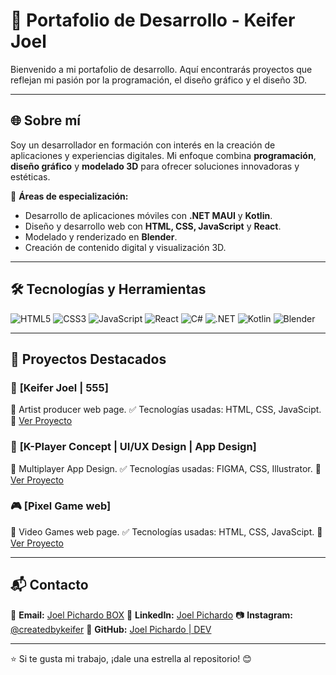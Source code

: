 # 🚀 Portafolio de Desarrollo - Keifer Joel

Bienvenido a mi portafolio de desarrollo. Aquí encontrarás proyectos que reflejan mi pasión por la programación, el diseño gráfico y el diseño 3D.

---

## 🌐 Sobre mí
Soy un desarrollador en formación con interés en la creación de aplicaciones y experiencias digitales. Mi enfoque combina **programación**, **diseño gráfico** y **modelado 3D** para ofrecer soluciones innovadoras y estéticas.

📌 **Áreas de especialización:**
- Desarrollo de aplicaciones móviles con **.NET MAUI** y **Kotlin**.
- Diseño y desarrollo web con **HTML, CSS, JavaScript** y **React**.
- Modelado y renderizado en **Blender**.
- Creación de contenido digital y visualización 3D.

---

## 🛠 Tecnologías y Herramientas

![HTML5](https://img.shields.io/badge/HTML5-%23E34F26.svg?style=for-the-badge&logo=html5&logoColor=white)
![CSS3](https://img.shields.io/badge/CSS3-%231572B6.svg?style=for-the-badge&logo=css3&logoColor=white)
![JavaScript](https://img.shields.io/badge/JavaScript-%23F7DF1E.svg?style=for-the-badge&logo=javascript&logoColor=black)
![React](https://img.shields.io/badge/React-%2361DAFB.svg?style=for-the-badge&logo=react&logoColor=black)
![C#](https://img.shields.io/badge/C%23-%23239120.svg?style=for-the-badge&logo=c-sharp&logoColor=white)
![.NET](https://img.shields.io/badge/.NET-%235C2D91.svg?style=for-the-badge&logo=dotnet&logoColor=white)
![Kotlin](https://img.shields.io/badge/Kotlin-%230095D5.svg?style=for-the-badge&logo=kotlin&logoColor=white)
![Blender](https://img.shields.io/badge/Blender-%23F5792A.svg?style=for-the-badge&logo=blender&logoColor=white)

---

## 📂 Proyectos Destacados

### 🎨 **[Keifer Joel | 555]**
📌 Artist producer web page.
✅ Tecnologías usadas: HTML, CSS, JavaScipt.
🔗 [Ver Proyecto](https://keiferjoel.wuaze.com/?i=1)

### 📱 **[K-Player Concept | UI/UX Design | App Design]**
📌 Multiplayer App Design.
✅ Tecnologías usadas: FIGMA, CSS, Illustrator.
🔗 [Ver Proyecto](https://www.behance.net/gallery/216372631/K-Player-Concept-UIUX-Design-App-Design)

### 🎮 **[Pixel Game web]**
📌 Video Games web page.
✅ Tecnologías usadas: HTML, CSS, JavaScipt.
🔗 [Ver Proyecto](https://github.com/KeiferJoel/Pixel_Game_Web)


---

## 📬 Contacto
📧 **Email:** [Joel Pichardo BOX](joelalbertopichardoalayon@gmail.com)
🔗 **LinkedIn:** [Joel Pichardo](https://www.linkedin.com/in/joel-pichardo/)
📷 **Instagram:** [@createdbykeifer](https://instagram.com/createdbykeifer)
🐙 **GitHub:** [Joel Pichardo | DEV](https://github.com/KeiferJoel)

---

⭐ Si te gusta mi trabajo, ¡dale una estrella al repositorio! 😊

